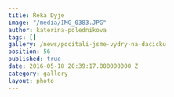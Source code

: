 ```yaml
---
title: Řeka Dyje
image: "/media/IMG_0383.JPG"
author: katerina-polednikova
tags: []
gallery: /news/pocitali-jsme-vydry-na-dacicku
position: 56
published: true
date: 2016-05-18 20:39:17.000000000 Z
category: gallery
layout: photo
---
```

